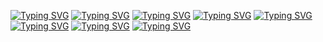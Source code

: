 [![Typing SVG](https://readme-typing-svg.herokuapp.com?font=Nabla&size=27&pause=697&color=F7F7F7&background=896ED4&center=true&width=435&lines=Hello%2C+I'm+Daria!+%E2%99%A1(%C2%B4%EF%BD%A1%E2%80%A2+%E1%B5%95+%E2%80%A2%EF%BD%A1)+%E2%99%A1)](https://git.io/typing-svg)
[![Typing SVG](https://readme-typing-svg.herokuapp.com?font=Nabla&size=27&pause=697&color=F7F7F7&background=896ED4&center=true&width=435&lines=%E2%99%A1%E2%9D%A4%E2%99%A1%E2%9D%A4%E2%99%A1%E2%9D%A4%E2%99%A1%E2%9D%A4%E2%99%A1%E2%9D%A4%E2%99%A1%E2%9D%A4%E2%99%A1%E2%9D%A4%E2%99%A1%E2%9D%A4%E2%99%A1%E2%9D%A4%E2%99%A1)](https://git.io/typing-svg)
[![Typing SVG](https://readme-typing-svg.herokuapp.com?font=Nabla&size=27&pause=697&color=F7F7F7&background=896ED4&center=true&width=435&lines=%E2%99%A1%E2%9D%A4+Computer+science+student%2C++%E2%9D%A4%E2%99%A1)](https://git.io/typing-svg)
[![Typing SVG](https://readme-typing-svg.herokuapp.com?font=Nabla&size=27&pause=697&color=F7F7F7&background=896ED4&center=true&width=435&lines=%E2%99%A1%E2%9D%A4%E2%99%A1%E2%9D%A4%E2%99%A1%E2%9D%A4%E2%99%A1%E2%9D%A4%E2%99%A1%E2%9D%A4%E2%99%A1%E2%9D%A4%E2%99%A1%E2%9D%A4%E2%99%A1%E2%9D%A4%E2%99%A1%E2%9D%A4%E2%99%A1)](https://git.io/typing-svg)
[![Typing SVG](https://readme-typing-svg.herokuapp.com?font=Nabla&size=27&pause=697&color=F7F7F7&background=896ED4&center=true&width=435&lines=%E2%99%A1%E2%9D%A4+pharmacist+and+pet-mom+%E2%9D%A4%E2%99%A1)](https://git.io/typing-svg)
[![Typing SVG](https://readme-typing-svg.herokuapp.com?font=Nabla&size=27&pause=697&color=F7F7F7&background=896ED4&center=true&width=435&lines=%E2%99%A1%E2%9D%A4%E2%99%A1%E2%9D%A4%E2%99%A1%E2%9D%A4%E2%99%A1%E2%9D%A4%E2%99%A1%E2%9D%A4%E2%99%A1%E2%9D%A4%E2%99%A1%E2%9D%A4%E2%99%A1%E2%9D%A4%E2%99%A1%E2%9D%A4%E2%99%A1)](https://git.io/typing-svg)
[![Typing SVG](https://readme-typing-svg.herokuapp.com?font=Nabla&size=27&pause=697&color=F7F7F7&background=896ED4&center=true&width=435&lines=%E2%99%A1%E2%9D%A4+from+Saint-Petersburg+%E2%9D%A4%E2%99%A1)](https://git.io/typing-svg)
[![Typing SVG](https://readme-typing-svg.herokuapp.com?font=Nabla&size=27&pause=697&color=F7F7F7&background=896ED4&center=true&width=435&lines=%E2%99%A1%E2%9D%A4%E2%99%A1%E2%9D%A4%E2%99%A1%E2%9D%A4%E2%99%A1%E2%9D%A4%E2%99%A1%E2%9D%A4%E2%99%A1%E2%9D%A4%E2%99%A1%E2%9D%A4%E2%99%A1%E2%9D%A4%E2%99%A1%E2%9D%A4%E2%99%A1)](https://git.io/typing-svg)

<!--
**kooqqa/kooqqa** is a ✨ _special_ ✨ repository because its `README.md` (this file) appears on your GitHub profile.

Here are some ideas to get you started:

- 🔭 I’m currently working on ...
- 🌱 I’m currently learning ...
- 👯 I’m looking to collaborate on ...
- 🤔 I’m looking for help with ...
- 💬 Ask me about ...
- 📫 How to reach me: ...
- 😄 Pronouns: ...
- ⚡ Fun fact: ...
-->
